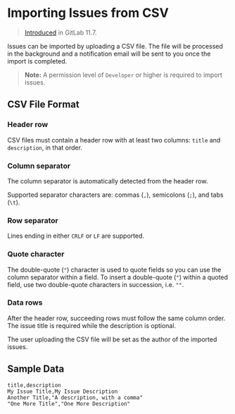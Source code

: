 # Importing Issues from CSV

> [Introduced](https://gitlab.com/gitlab-org/gitlab-ce/merge_requests/23532) in GitLab 11.7.

Issues can be imported by uploading a CSV file. The file will be processed in the background and a notification email
will be sent to you once the import is completed.

> **Note:** A permission level of `Developer` or higher is required to import issues.

## CSV File Format

### Header row

CSV files must contain a header row with at least two columns: `title` and `description`, in that order.

### Column separator

The column separator is automatically detected from the header row.

Supported separator characters are: commas (`,`), semicolons (`;`), and tabs (`\t`).

### Row separator

Lines ending in either `CRLF` or `LF` are supported.

### Quote character

The double-quote (`"`) character is used to quote fields so you can use the column separator within a field. To insert
a double-quote (`"`) within a quoted field, use two double-quote characters in succession, i.e. `""`.

### Data rows

After the header row, succeeding rows must follow the same column order. The issue title is required while the
description is optional.

The user uploading the CSV file will be set as the author of the imported issues.

## Sample Data

```csv
title,description
My Issue Title,My Issue Description
Another Title,"A description, with a comma"
"One More Title","One More Description"
```

